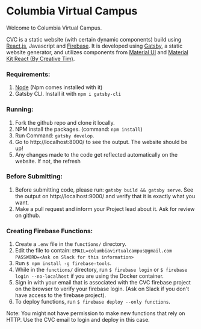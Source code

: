# Columbia Virtual Campus

Welcome to Columbia Virtual Campus.

CVC is a static website (with certain dynamic components) build using 
[React.js](https://reactjs.org/, "React JS"), Javascript and [Firebase](https://firebase.google.com/, "Firebase"). 
It is developed using [Gatsby](https://www.gatsbyjs.org/docs/, "Gatsby"), a static website generator, and utilizes components from [Material UI](https://material-ui.com/getting-started/templates/, "Material UI") and [Material Kit React (By Creative Tim)](https://demos.creative-tim.com/material-kit-react/#/, "Material Kit React").


### Requirements:
1. [Node](https://nodejs.org/en/download/, "Node") (Npm comes installed with it)
2. Gatsby CLI. Install it with `npm i gatsby-cli`


### Running:
1. Fork the github repo and clone it locally.
2. NPM install the packages. (command: `npm install`)
3. Run Command: `gatsby develop`.
4. Go to http://localhost:8000/ to see the output. The website should be up!
5. Any changes made to the code get reflected automatically on the website. If not, the refresh

### Before Submitting:
1. Before submitting code, please run: `gatsby build && gatsby serve`. See the output on http://localhost:9000/ and verify that it is exactly what you want.
2. Make a pull request and inform your Project lead about it. Ask for review on github.


### Creating Firebase Functions:
1. Create a `.env` file in the `functions/` directory.
2. Edit the file to contain: 
`EMAIL=columbiavirtualcampus@gmail.com`
`PASSWORD=<Ask on Slack for this information>`
3. Run `$ npm install -g firebase-tools`.
4. While in the `functions/` directory, run `$ firebase login` or `$ firebase login --no-localhost` if you are using the Docker container.
5. Sign in with your email that is associated with the CVC firebase project on the browser to verify your firebase login. (Ask on Slack if you don't have access to the firebase project).
6. To deploy functions, run `$ firebase deploy --only functions`.

Note: You might not have permission to make new functions that rely on HTTP. Use the CVC email to login and deploy in this case.



